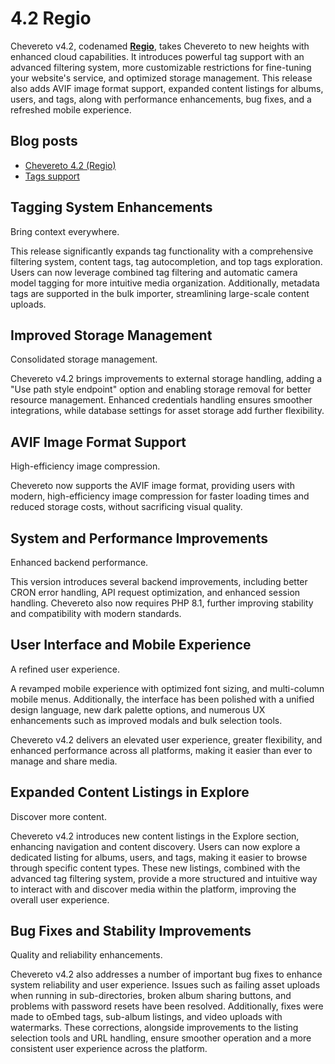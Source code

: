 # 4.2 Regio

Chevereto v4.2, codenamed [**Regio**](https://dle.rae.es/regio), takes Chevereto to new heights with enhanced cloud capabilities. It introduces powerful tag support with an advanced filtering system, more customizable restrictions for fine-tuning your website's service, and optimized storage management. This release also adds AVIF image format support, expanded content listings for albums, users, and tags, along with performance enhancements, bug fixes, and a refreshed mobile experience.

## Blog posts

* [Chevereto 4.2 (Regio)](https://blog.chevereto.com/2024/10/24/chevereto-4-2/)
* [Tags support](https://blog.chevereto.com/upcoming/tags-support/)

## Tagging System Enhancements

Bring context everywhere.

This release significantly expands tag functionality with a comprehensive filtering system, content tags, tag autocompletion, and top tags exploration. Users can now leverage combined tag filtering and automatic camera model tagging for more intuitive media organization. Additionally, metadata tags are supported in the bulk importer, streamlining large-scale content uploads.

## Improved Storage Management

Consolidated storage management.

Chevereto v4.2 brings improvements to external storage handling, adding a "Use path style endpoint" option and enabling storage removal for better resource management. Enhanced credentials handling ensures smoother integrations, while database settings for asset storage add further flexibility.

## AVIF Image Format Support

High-efficiency image compression.

Chevereto now supports the AVIF image format, providing users with modern, high-efficiency image compression for faster loading times and reduced storage costs, without sacrificing visual quality.

## System and Performance Improvements

Enhanced backend performance.

This version introduces several backend improvements, including better CRON error handling, API request optimization, and enhanced session handling. Chevereto also now requires PHP 8.1, further improving stability and compatibility with modern standards.

## User Interface and Mobile Experience

A refined user experience.

A revamped mobile experience with optimized font sizing, and multi-column mobile menus. Additionally, the interface has been polished with a unified design language, new dark palette options, and numerous UX enhancements such as improved modals and bulk selection tools.

Chevereto v4.2 delivers an elevated user experience, greater flexibility, and enhanced performance across all platforms, making it easier than ever to manage and share media.

## Expanded Content Listings in Explore

Discover more content.

Chevereto v4.2 introduces new content listings in the Explore section, enhancing navigation and content discovery. Users can now explore a dedicated listing for albums, users, and tags, making it easier to browse through specific content types. These new listings, combined with the advanced tag filtering system, provide a more structured and intuitive way to interact with and discover media within the platform, improving the overall user experience.

## Bug Fixes and Stability Improvements

Quality and reliability enhancements.

Chevereto v4.2 also addresses a number of important bug fixes to enhance system reliability and user experience. Issues such as failing asset uploads when running in sub-directories, broken album sharing buttons, and problems with password resets have been resolved. Additionally, fixes were made to oEmbed tags, sub-album listings, and video uploads with watermarks. These corrections, alongside improvements to the listing selection tools and URL handling, ensure smoother operation and a more consistent user experience across the platform.
